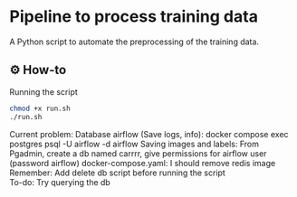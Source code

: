 # Pipeline to process training data 
A Python script to automate the preprocessing of the training data. 

## ⚙️ How-to
Running the script 
```bash
chmod +x run.sh  
./run.sh
```


Current problem: 
Database airflow (Save logs, info): docker compose exec postgres psql -U airflow -d airflow 
Saving images and labels: From Pgadmin, create a db named carrrr, give permissions for airflow user (password airflow)
docker-compose.yaml: I should remove redis image 
Remember: Add delete db script before running the script  
To-do: Try querying the db 
